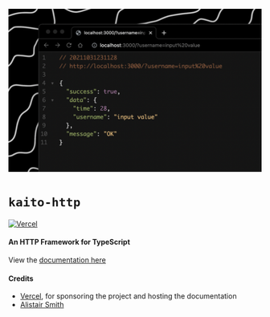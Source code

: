 ![Screenshot](./doc.png)

# `kaito-http`

[![Vercel](./static/powered-by-vercel.svg)](https://vercel.com?utm_source=kaito-http&utm_campaign=oss)

#### An HTTP Framework for TypeScript

View the [documentation here](https://kaito.cloud)

#### Credits

- [Vercel](https://vercel.com?utm_source=kaito-http&utm_campaign=oss), for sponsoring the project and hosting the documentation
- [Alistair Smith](https://twitter.com/aabbccsmith)
